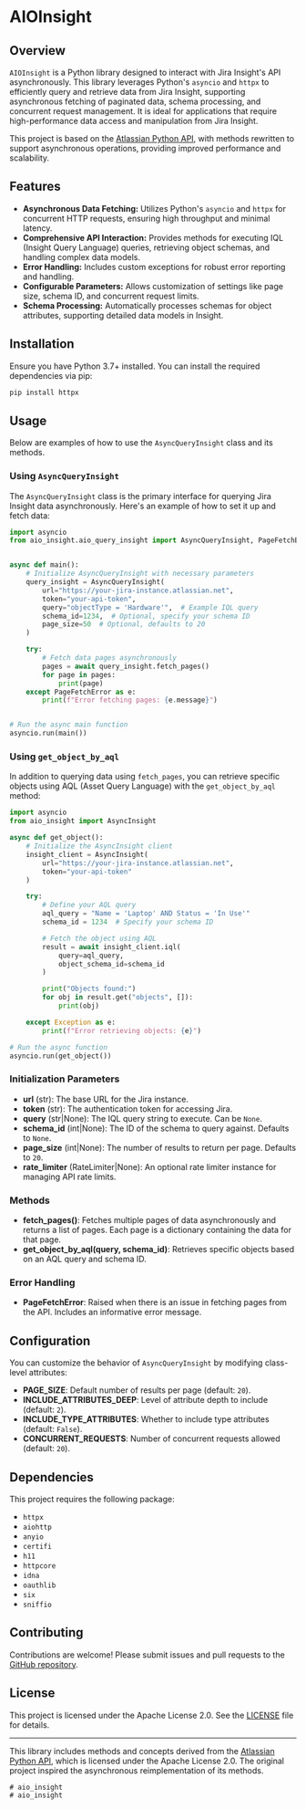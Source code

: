 # AIOInsight

## Overview

`AIOInsight` is a Python library designed to interact with Jira Insight's API asynchronously. 
This library leverages Python's `asyncio` and `httpx` to efficiently query and retrieve data from Jira Insight, 
supporting asynchronous fetching of paginated data, schema processing, and concurrent request management.
It is ideal for applications that require high-performance data access and manipulation from Jira Insight.


This project is based on the [Atlassian Python API](https://github.com/atlassian-api/atlassian-python-api), 
with methods rewritten to support asynchronous operations, providing improved performance and scalability.

## Features

- **Asynchronous Data Fetching:** Utilizes Python's `asyncio` and `httpx` for concurrent HTTP requests, ensuring high throughput and minimal latency.
- **Comprehensive API Interaction:** Provides methods for executing IQL (Insight Query Language) queries, retrieving object schemas, and handling complex data models.
- **Error Handling:** Includes custom exceptions for robust error reporting and handling.
- **Configurable Parameters:** Allows customization of settings like page size, schema ID, and concurrent request limits.
- **Schema Processing:** Automatically processes schemas for object attributes, supporting detailed data models in Insight.

## Installation

Ensure you have Python 3.7+ installed. You can install the required dependencies via pip:

```bash
pip install httpx
```

## Usage

Below are examples of how to use the `AsyncQueryInsight` class and its methods.

### Using `AsyncQueryInsight`

The `AsyncQueryInsight` class is the primary interface for querying Jira Insight data asynchronously. Here's an example of how to set it up and fetch data:

```python
import asyncio
from aio_insight.aio_query_insight import AsyncQueryInsight, PageFetchError


async def main():
    # Initialize AsyncQueryInsight with necessary parameters
    query_insight = AsyncQueryInsight(
        url="https://your-jira-instance.atlassian.net",
        token="your-api-token",
        query="objectType = 'Hardware'",  # Example IQL query
        schema_id=1234,  # Optional, specify your schema ID
        page_size=50  # Optional, defaults to 20
    )

    try:
        # Fetch data pages asynchronously
        pages = await query_insight.fetch_pages()
        for page in pages:
            print(page)
    except PageFetchError as e:
        print(f"Error fetching pages: {e.message}")


# Run the async main function
asyncio.run(main())
```

### Using `get_object_by_aql`

In addition to querying data using `fetch_pages`, you can retrieve specific objects using AQL (Asset Query Language) with the `get_object_by_aql` method:

```python
import asyncio
from aio_insight import AsyncInsight

async def get_object():
    # Initialize the AsyncInsight client
    insight_client = AsyncInsight(
        url="https://your-jira-instance.atlassian.net",
        token="your-api-token"
    )

    try:
        # Define your AQL query
        aql_query = "Name = 'Laptop' AND Status = 'In Use'"
        schema_id = 1234  # Specify your schema ID

        # Fetch the object using AQL
        result = await insight_client.iql(
            query=aql_query,
            object_schema_id=schema_id
        )

        print("Objects found:")
        for obj in result.get("objects", []):
            print(obj)

    except Exception as e:
        print(f"Error retrieving objects: {e}")

# Run the async function
asyncio.run(get_object())
```

### Initialization Parameters

- **url** (str): The base URL for the Jira instance.
- **token** (str): The authentication token for accessing Jira.
- **query** (str|None): The IQL query string to execute. Can be `None`.
- **schema_id** (int|None): The ID of the schema to query against. Defaults to `None`.
- **page_size** (int|None): The number of results to return per page. Defaults to `20`.
- **rate_limiter** (RateLimiter|None): An optional rate limiter instance for managing API rate limits.

### Methods

- **fetch_pages()**: Fetches multiple pages of data asynchronously and returns a list of pages. 
    Each page is a dictionary containing the data for that page.
- **get_object_by_aql(query, schema_id)**: Retrieves specific objects based on an AQL query and schema ID.

### Error Handling

- **PageFetchError**: Raised when there is an issue in fetching pages from the API. Includes an informative error message.

## Configuration

You can customize the behavior of `AsyncQueryInsight` by modifying class-level attributes:

- **PAGE_SIZE**: Default number of results per page (default: `20`).
- **INCLUDE_ATTRIBUTES_DEEP**: Level of attribute depth to include (default: `2`).
- **INCLUDE_TYPE_ATTRIBUTES**: Whether to include type attributes (default: `False`).
- **CONCURRENT_REQUESTS**: Number of concurrent requests allowed (default: `20`).

## Dependencies

This project requires the following package:

- `httpx`
- `aiohttp` 
- `anyio` 
- `certifi` 
- `h11` 
- `httpcore` 
- `idna` 
- `oauthlib` 
- `six` 
- `sniffio`

## Contributing

Contributions are welcome! Please submit issues and pull requests to the
[GitHub repository](https://github.com/yourusername/async-query-insight).

## License

This project is licensed under the Apache License 2.0. See the [LICENSE](LICENSE) file for details.

---

This library includes methods and concepts derived 
from the [Atlassian Python API](https://github.com/atlassian-api/atlassian-python-api),
which is licensed under the Apache License 2.0. 
The original project inspired the asynchronous reimplementation of its methods.

```# aio_insight
# aio_insight
# aio_insight
